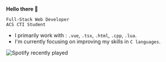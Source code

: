 <!--<img alt="Coding" width="400" src="https://cdn.discordapp.com/attachments/1137824512197541959/1290755926927740949/7wvhkox5u2c8pgh6ndtb.webp?ex=66fd9da2&is=66fc4c22&hm=427097b7c2e223c6cce340c981f64849512d551490fe59c608bfb8743efac1a1&"> -->
**Hello there 👋**

`Full-Stack Web Developer`<br>
`ACS CTI Student`

- I primarily work with : `.vue`, `.tsx`, `.html`, `.cpp`, `.lua`.
- I'm currently focusing on improving my skills in `C languages`.


![Spotify recently played](https://spotify-recently-played-readme.vercel.app/api?user=313tabitfy4bzfbdsrqvuhcezxla)
